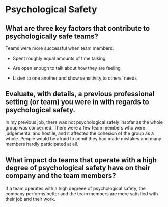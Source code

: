 # Psychological Safety

## What are three key factors that contribute to psychologically safe teams?

Teams were more successful when team members: 

- Spent roughly equal amounts of time talking

- Are open enough to talk about how they are feeling

- Listen to one another and show sensitivity to others' needs

## Evaluate, with details, a previous professional setting (or team) you were in with regards to psychological safety.

In my previous job, there was not psychological safely insofar as the whole group was concerned. There were a few team members who were judgemental and hostile, and it affected the cohesion of the group as a whole. People would be afraid to admit they had made mistakes and many members hardly participated at all.

## What impact do teams that operate with a high degree of psychological safety have on their company and the team members?

If a team operates with a high degreee of psychological safety, the company performs better and the team members are more satisfied with their job and their work.